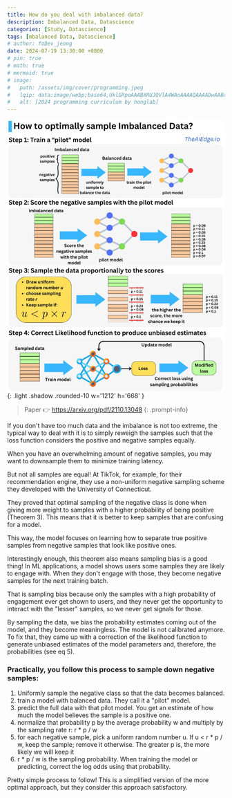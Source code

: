 ```yaml
---
title: How do you deal with imbalanced data?
description: Imbalanced Data, Datascience
categories: [Study, Datascience]
tags: [mbalanced Data, Datascience]
# author: foDev_jeong
date: 2024-07-19 13:30:00 +0800
# pin: true
# math: true
# mermaid: true
# image:
#   path: /assets/img/cover/programming.jpeg
#   lqip: data:image/webp;base64,UklGRpoAAABXRUJQVlA4WAoAAAAQAAAADwAABwAAQUxQSDIAAAARL0AmbZurmr57yyIiqE8oiG0bejIYEQTgqiDA9vqnsUSI6H+oAERp2HZ65qP/VIAWAFZQOCBCAAAA8AEAnQEqEAAIAAVAfCWkAALp8sF8rgRgAP7o9FDvMCkMde9PK7euH5M1m6VWoDXf2FkP3BqV0ZYbO6NA/VFIAAAA
#   alt: [2024 programming curriculum by honglab]
---
```


![ 4 Strategies Multi-GPU  ](/assets/img/blog/optimally-sample-imbalanced-data.jpeg){: .light .shadow .rounded-10 w='1212' h='668' }

> Paper 👉 <https://arxiv.org/pdf/2110.13048>
{: .prompt-info}

If you don't have too much data and the imbalance is not too extreme, the typical way to deal with it is to simply reweigh the samples such that the loss function considers the positive and negative samples equally. 

When you have an overwhelming amount of negative samples, you may want to downsample them to minimize training latency.

But not all samples are equal! At TikTok, for example, for their recommendation engine, they use a ​​non-uniform negative sampling scheme they developed with the University of Connecticut.

They proved that optimal sampling of the negative class is done when giving more weight to samples with a higher probability of being positive (Theorem 3). This means that it is better to keep samples that are confusing for a model. 
 
This way, the model focuses on learning how to separate true positive samples from negative samples that look like positive ones.

Interestingly enough, this theorem also means sampling bias is a good thing! In ML applications, a model shows users some samples they are likely to engage with. When they don't engage with those, they become negative samples for the next training batch. 

That is sampling bias because only the samples with a high probability of engagement ever get shown to users, and they never get the opportunity to interact with the "lesser" samples, so we never get signals for those. 
 
By sampling the data, we bias the probability estimates coming out of the model, and they become meaningless. The model is not calibrated anymore. To fix that, they came up with a correction of the likelihood function to generate unbiased estimates of the model parameters and, therefore, the probabilities (see eq 5).

### Practically, you follow this process to sample down negative samples:

1. Uniformly sample the negative class so that the data becomes balanced.
2. train a model with balanced data. They call it a "pilot" model.
3. predict the full data with that pilot model. You get an estimate of how much the model believes the sample is a positive one.
4. normalize that probability p by the average probability w and multiply by the sampling rate r: r * p / w
5. for each negative sample, pick a uniform random number u. If u < r * p / w, keep the sample; remove it otherwise. The greater p is, the more likely we will keep it
6. r * p / w is the sampling probability. When training the model or predicting, correct the log odds using that probability. 

Pretty simple process to follow! This is a simplified version of the more optimal approach, but they consider this approach satisfactory.

